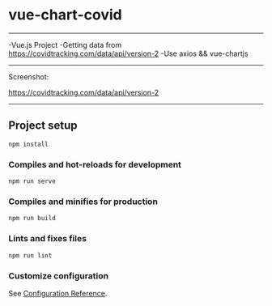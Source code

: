 # vue-chart-covid
-----------------------------------
-Vue.js Project
-Getting data from https://covidtracking.com/data/api/version-2
-Use axios && vue-chartjs

-----------------------------------
Screenshot:

https://covidtracking.com/data/api/version-2

----------------------------------

## Project setup
```
npm install
```

### Compiles and hot-reloads for development
```
npm run serve
```

### Compiles and minifies for production
```
npm run build
```

### Lints and fixes files
```
npm run lint
```

### Customize configuration
See [Configuration Reference](https://cli.vuejs.org/config/).
